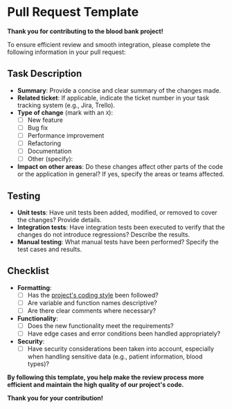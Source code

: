 # Pull Request Template

**Thank you for contributing to the blood bank project!**

To ensure efficient review and smooth integration, please complete the following information in your pull request:

## Task Description
- **Summary**: Provide a concise and clear summary of the changes made.
- **Related ticket**: If applicable, indicate the ticket number in your task tracking system (e.g., Jira, Trello).
- **Type of change** (mark with an `X`):
    - [ ] New feature
    - [ ] Bug fix
    - [ ] Performance improvement
    - [ ] Refactoring
    - [ ] Documentation
    - [ ] Other (specify):
- **Impact on other areas**: Do these changes affect other parts of the code or the application in general? If yes, specify the areas or teams affected.

## Testing
- **Unit tests**: Have unit tests been added, modified, or removed to cover the changes? Provide details.
- **Integration tests**: Have integration tests been executed to verify that the changes do not introduce regressions? Describe the results.
- **Manual testing**: What manual tests have been performed? Specify the test cases and results.

## Checklist
- **Formatting**:
    - [ ] Has the [project's coding style](../STYLE_GUIDELINES.md) been followed?
    - [ ] Are variable and function names descriptive?
    - [ ] Are there clear comments where necessary?
- **Functionality**:
    - [ ] Does the new functionality meet the requirements?
    - [ ] Have edge cases and error conditions been handled appropriately?
- **Security**:
    - [ ] Have security considerations been taken into account, especially when handling sensitive data (e.g., patient information, blood types)?

**By following this template, you help make the review process more efficient and maintain the high quality of our project's code.**

**Thank you for your contribution!**

